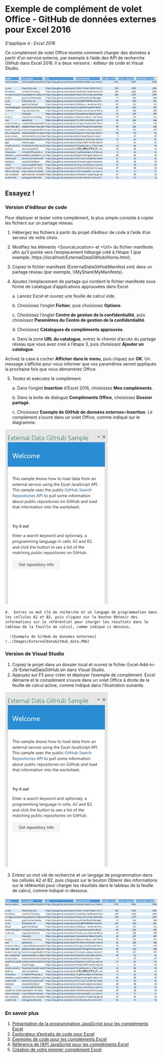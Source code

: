 # <a name="external-data-from-github-task-pane-add-in-sample-for-excel-2016"></a>Exemple de complément de volet Office - GitHub de données externes pour Excel 2016

_S’applique à : Excel 2016_

Ce complément de volet Office montre comment charger des données à partir d’un service externe, par exemple à l’aide des API de recherche GitHub dans Excel 2016. Il a deux versions : éditeur de code et Visual Studio.

![Exemple de GitHub de données externes](../Images/ExternalDataGitHub_data.PNG)

## <a name="try-it-out"></a>Essayez !
### <a name="code-editor-version"></a>Version d’éditeur de code

Pour déployer et tester votre complément, le plus simple consiste à copier les fichiers sur un partage réseau.

1.  Hébergez les fichiers à partir du projet d’éditeur de code à l’aide d’un serveur de votre choix.
2.  Modifiez les éléments \<SourceLocation\> et \<Url\> du fichier manifeste afin qu’il pointe vers l’emplacement hébergé créé à l’étape 1 (par exemple, https://localhost/ExternalDataGitHub/Home.html).
3.  Copiez le fichier manifeste (ExternalDataGitHubManifest.xml) dans un partage réseau (par exemple, \\\MyShare\MyManifests).
4.  Ajoutez l’emplacement de partage qui contient le fichier manifeste sous forme de catalogue d’applications approuvées dans Excel.

    a.  Lancez Excel et ouvrez une feuille de calcul vide.

    b.  Choisissez l’onglet **Fichier**, puis choisissez **Options**.

    c.  Choisissez l’onglet **Centre de gestion de la confidentialité**, puis choisissez **Paramètres du Centre de gestion de la confidentialité**.

    d.  Choisissez **Catalogues de compléments approuvés**.

    e.  Dans la zone **URL du catalogue**, entrez le chemin d’accès du partage réseau que vous avez créé à l’étape 3, puis choisissez **Ajouter un catalogue**.

   Activez la case à cocher **Afficher dans le menu**, puis cliquez sur **OK**. Un message s’affiche pour vous informer que vos paramètres seront appliqués la prochaine fois que vous démarrerez Office.

5.  Testez et exécutez le complément.

    a.  Dans l’onglet **Insertion** d’Excel 2016, choisissez **Mes compléments**.

    b.  Dans la boîte de dialogue **Compléments Office**, choisissez **Dossier partagé**.

    c.  Choisissez **Exemple de GitHub de données externes**>**Insertion**. Le complément s’ouvre dans un volet Office, comme indiqué sur le diagramme.

   ![Exemple de GitHub de données externes](../Images/ExternalDataGitHub_taskpane.PNG)

    d.  Entrez un mot clé de recherche et un langage de programmation dans les cellules A2 et B2, puis cliquez sur le bouton Obtenir des informations sur le référentiel pour charger les résultats dans le tableau de la feuille de calcul, comme indiqué ci-dessous.

      ![Exemple de GitHub de données externes](../Images/ExternalDataGitHub_data.PNG)

### <a name="visual-studio-version"></a>Version de Visual Studio
1.  Copiez le projet dans un dossier local et ouvrez le fichier Excel-Add-in-JS-ExternalDataGitHub.sln dans Visual Studio.
2.  Appuyez sur F5 pour créer et déployer l’exemple de complément. Excel démarre et le complément s’ouvre dans un volet Office à droite de la feuille de calcul active, comme indiqué dans l’illustration suivante.

  ![Exemple de GitHub de données externes](../Images/ExternalDataGitHub_taskpane.PNG)

3.  Entrez un mot clé de recherche et un langage de programmation dans les cellules A2 et B2, puis cliquez sur le bouton Obtenir des informations sur le référentiel pour charger les résultats dans le tableau de la feuille de calcul, comme indiqué ci-dessous.

  ![Exemple de GitHub de données externes](../Images/ExternalDataGitHub_data.PNG)


### <a name="learn-more"></a>En savoir plus

1.  [Présentation de la programmation JavaScript pour les compléments Excel](https://github.com/OfficeDev/office-js-docs/blob/master/excel/excel-add-ins-programming-overview.md)
2.  [Explorateur d’extraits de code pour Excel](http://officesnippetexplorer.azurewebsites.net/#/snippets/excel)
3.  [Exemples de code pour les compléments Excel](https://github.com/OfficeDev/office-js-docs/blob/master/excel/excel-add-ins-code-samples.md)
4.  [Référence de l’API JavaScript pour les compléments Excel](https://github.com/OfficeDev/office-js-docs/blob/master/excel/excel-add-ins-javascript-reference.md)
5.  [Création de votre premier complément Excel](https://github.com/OfficeDev/office-js-docs/blob/master/excel/build-your-first-excel-add-in.md)
